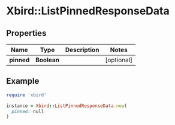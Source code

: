 # Xbird::ListPinnedResponseData

## Properties

| Name | Type | Description | Notes |
| ---- | ---- | ----------- | ----- |
| **pinned** | **Boolean** |  | [optional] |

## Example

```ruby
require 'xbird'

instance = Xbird::ListPinnedResponseData.new(
  pinned: null
)
```

